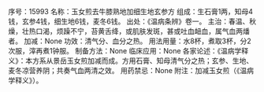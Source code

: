 序号：15993
名称：玉女煎去牛膝熟地加细生地玄参方
组成：生石膏1两，知母4钱，玄参4钱，细生地6钱，麦冬6钱。
出处：《温病条辨》卷一。
主治：春温、秋燥，壮热口渴，烦躁不宁，苔黄舌绛，或肌肤发斑，甚或吐血衄血，属气血两燔者。
加减：None
功效：清气分、血分之热。
用法用量：水8杯，煮取3杯，分2次服，滓再煮1钟服。
制备方法：None
临床应用：None
各家论述：《温病学释义》：本方系从景岳玉女煎加减而成。方用石膏、知母清气分之热；玄参、生地、麦冬凉营养阴；共奏气血两清之效。
用药禁忌：None
附注：加减玉女煎（《温病学释义》）。
